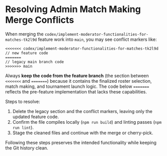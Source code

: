 # Resolving Admin Match Making Merge Conflicts

When merging the `codex/implement-moderator-functionalities-for-matches-tk2l9d` feature work into `main`,
you may see conflict markers like:

```
<<<<<<< codex/implement-moderator-functionalities-for-matches-tk2l9d
// new feature code
=======
// legacy main branch code
>>>>>>> main
```

Always **keep the code from the feature branch** (the section between `<<<<<<<` and `=======`) because it
contains the finalized roster selection, match making, and tournament launch logic. The code below
`=======` reflects the pre-feature implementation that lacks these capabilities.

Steps to resolve:

1. Delete the legacy section and the conflict markers, leaving only the updated feature code.
2. Confirm the file compiles locally (`npm run build`) and linting passes (`npm run lint`).
3. Stage the cleaned files and continue with the merge or cherry-pick.

Following these steps preserves the intended functionality while keeping the Git history clean.
